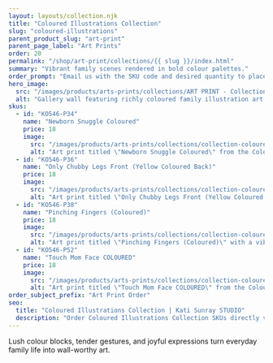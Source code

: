 ```yaml
---
layout: layouts/collection.njk
title: "Coloured Illustrations Collection"
slug: "coloured-illustrations"
parent_product_slug: "art-print"
parent_page_label: "Art Prints"
order: 20
permalink: "/shop/art-print/collections/{{ slug }}/index.html"
summary: "Vibrant family scenes rendered in bold colour palettes."
order_prompt: "Email us with the SKU code and desired quantity to place your order."
hero_image:
  src: "/images/products/arts-prints/collections/ART PRINT - Collection ‘Coloured Illustrations’.jpg"
  alt: "Gallery wall featuring richly coloured family illustration art prints."
skus:
  - id: "KO546-P34"
    name: "Newborn Snuggle Coloured"
    price: 18
    image:
      src: "/images/products/arts-prints/collections/collection-coloured-illustrations/KO546-P34_Art print 8.5x11_Collection Coloured Illustrations_Newborn Snuggle Coloured.jpg"
      alt: "Art print titled \"Newborn Snuggle Coloured\" from the Coloured Illustrations Collection."
  - id: "KO546-P36"
    name: "Only Chubby Legs Front (Yellow Coloured Back)"
    price: 18
    image:
      src: "/images/products/arts-prints/collections/collection-coloured-illustrations/KO546-P36_Art print 8.5x11_Collection Coloured Illustrations_Only Chubby Legs Front - Yellow Coloured Back.jpg"
      alt: "Art print titled \"Only Chubby Legs Front (Yellow Coloured Back)\" from the Coloured Illustrations Collection."
  - id: "KO546-P38"
    name: "Pinching Fingers (Coloured)"
    price: 18
    image:
      src: "/images/products/arts-prints/collections/collection-coloured-illustrations/KO546-P38_Art print 8.5x11_Collection Coloured Illustrations_Pinching Fingers Coloure.jpg"
      alt: "Art print titled \"Pinching Fingers (Coloured)\" with a vibrant palette from the Coloured Illustrations Collection."
  - id: "KO546-P52"
    name: "Touch Mom Face COLOURED"
    price: 18
    image:
      src: "/images/products/arts-prints/collections/collection-coloured-illustrations/KO546-P52_Art print 8.5x11_Collection Coloured Illustrations_Touch Mom face COLOURED .jpg"
      alt: "Art print titled \"Touch Mom Face COLOURED\" from the Coloured Illustrations Collection."
order_subject_prefix: "Art Print Order"
seo:
  title: "Coloured Illustrations Collection | Kati Sunray STUDIO"
  description: "Order Coloured Illustrations Collection SKUs directly via email."
---
```


Lush colour blocks, tender gestures, and joyful expressions turn everyday family life into wall-worthy art.
